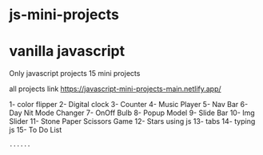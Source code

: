 # js-mini-projects 
# vanilla javascript 

Only javascript projects
15 mini projects
 
 all projects link
 https://javascript-mini-projects-main.netlify.app/
 
1- color flipper
2- Digital clock
3- Counter
4- Music Player
5- Nav Bar
6- Day Nit Mode Changer
7- OnOff Bulb 
8- Popup Model
9- Slide Bar
10- Img Slider
11- Stone Paper Scissors Game
12- Stars using js
13- tabs
14- typing js
15- To Do List

    ......
